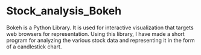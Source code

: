# Stock_analysis_Bokeh
Bokeh is a Python Library. It is used for interactive visualization that targets web browsers for representation. Using this library, I have made a short program for analyzing the various stock data and representing it in the form of a candlestick chart.
